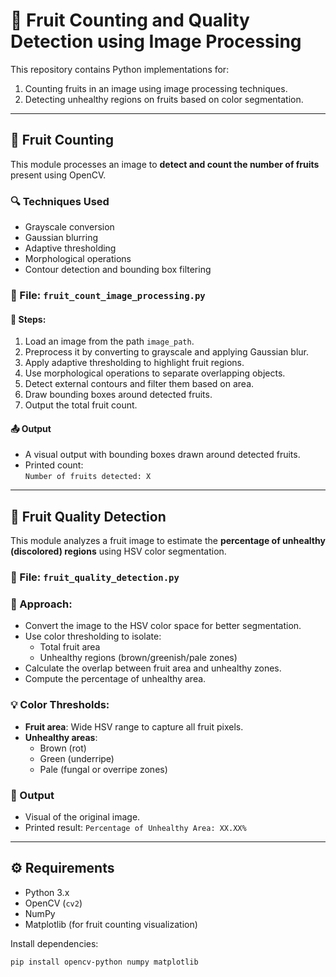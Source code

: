 # 🍎 Fruit Counting and Quality Detection using Image Processing

This repository contains Python implementations for:
1. Counting fruits in an image using image processing techniques.
2. Detecting unhealthy regions on fruits based on color segmentation.

---

## 📸 Fruit Counting

This module processes an image to **detect and count the number of fruits** present using OpenCV.

### 🔍 Techniques Used
- Grayscale conversion
- Gaussian blurring
- Adaptive thresholding
- Morphological operations
- Contour detection and bounding box filtering

### 🧪 File: `fruit_count_image_processing.py`

#### 🧾 Steps:
1. Load an image from the path `image_path`.
2. Preprocess it by converting to grayscale and applying Gaussian blur.
3. Apply adaptive thresholding to highlight fruit regions.
4. Use morphological operations to separate overlapping objects.
5. Detect external contours and filter them based on area.
6. Draw bounding boxes around detected fruits.
7. Output the total fruit count.

#### 📤 Output
- A visual output with bounding boxes drawn around detected fruits.
- Printed count:  
  `Number of fruits detected: X`

---

## 🍌 Fruit Quality Detection

This module analyzes a fruit image to estimate the **percentage of unhealthy (discolored) regions** using HSV color segmentation.

### 🧪 File: `fruit_quality_detection.py`

### 🎯 Approach:
- Convert the image to the HSV color space for better segmentation.
- Use color thresholding to isolate:
  - Total fruit area
  - Unhealthy regions (brown/greenish/pale zones)
- Calculate the overlap between fruit area and unhealthy zones.
- Compute the percentage of unhealthy area.

### 💡 Color Thresholds:
- **Fruit area**: Wide HSV range to capture all fruit pixels.
- **Unhealthy areas**:
  - Brown (rot)
  - Green (underripe)
  - Pale (fungal or overripe zones)

### 🧾 Output
- Visual of the original image.
- Printed result:
  `Percentage of Unhealthy Area: XX.XX%`

---

## ⚙️ Requirements

- Python 3.x
- OpenCV (`cv2`)
- NumPy
- Matplotlib (for fruit counting visualization)

Install dependencies:

```bash
pip install opencv-python numpy matplotlib

